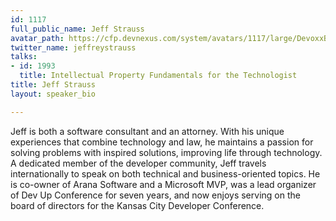 ```yaml
---
id: 1117
full_public_name: Jeff Strauss
avatar_path: https://cfp.devnexus.com/system/avatars/1117/large/DevoxxBE_2_500px_Square.png?1512581226
twitter_name: jeffreystrauss
talks:
- id: 1993
  title: Intellectual Property Fundamentals for the Technologist
title: Jeff Strauss
layout: speaker_bio

---
```

Jeff is both a software consultant and an attorney. With his unique experiences that combine technology and law, he maintains a passion for solving problems with inspired solutions, improving life through technology. A dedicated member of the developer community, Jeff travels internationally to speak on both technical and business-oriented topics. He is co-owner of Arana Software and a Microsoft MVP, was a lead organizer of Dev Up Conference for seven years, and now enjoys serving on the board of directors for the Kansas City Developer Conference.

